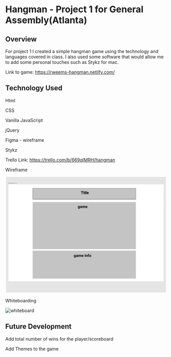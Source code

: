 # Hangman - Project 1 for General Assembly(Atlanta)

## Overview 
For project 1 I created a simple hangman game using the technology and languages covered in class. I also used some software that would allow me to add some personal touches such as Stykz for mac. 


Link to game: https://rweems-hangman.netlify.com/

## Technology Used
Html


CSS


Vanilla JavaScript


jQuery

Figma - wireframe


Stykz


Trello Link: https://trello.com/b/669qlMRH/hangman


Wireframe 


![wireframe](images/hangman_wireframe.png)


Whiteboarding


![whiteboard](images/hangman_whiteboard-min.png)


## Future Development
Add total number of wins for the player/scoreboard


Add Themes to the game
